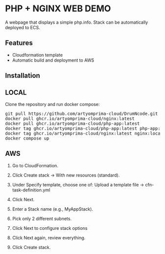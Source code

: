 # PHP + NGINX WEB DEMO

A webpage that displays a simple php.info. Stack can be automatically deployed to ECS.

## Features
- Cloudformation template
- Automatic build and deployment to AWS

## Installation

LOCAL
------
Clone the repository and run docker compose:

<!-- We are not pulling images directly to avoid conflict when build is in the process -->
<pre>
git pull https://github.com/artyomprima-cloud/DrumNcode.git
docker pull ghcr.io/artyomprima-cloud/nginx:latest
docker pull ghcr.io/artyomprima-cloud/php-app:latest
docker tag ghcr.io/artyomprima-cloud/php-app:latest php-app:local
docker tag ghcr.io/artyomprima-cloud/nginx:latest nginx:local
docker compose up
</pre>

AWS
-----
1. Go to CloudFormation.

2. Click Create stack → With new resources (standard).

3. Under Specify template, choose one of: Upload a template file → cfn-task-definition.yml

4. Click Next.

5. Enter a Stack name (e.g., MyAppStack).

6. Pick only 2 different subnets.

7. Click Next to configure stack options

8. Click Next again, review everything.

9. Click Create stack.

